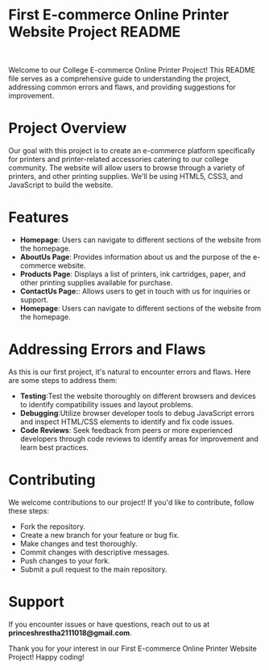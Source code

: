 <h1>First E-commerce Online Printer Website Project README</h1>
<br>
<p>Welcome to our College E-commerce Online Printer Project! This README file serves as a comprehensive guide 
   to understanding the project, addressing common errors and flaws, and providing suggestions for improvement.</p>
<h1>Project Overview</h1>
<p>Our goal with this project is to create an e-commerce platform specifically for printers and printer-related 
   accessories catering to our college community. The website will allow users to browse through a variety of printers,
   and other printing supplies. We'll be using HTML5, CSS3, and JavaScript to build the website.</p>

<h1>Features</h1>
<ul>
    <li><b>Homepage</b>: Users can navigate to different sections of the website from the homepage.</li>
    <li><b>AboutUs Page</b>: Provides information about us and the purpose of the e-commerce website.</li>
    <li><b>Products Page</b>: Displays a list of printers, ink cartridges, paper, and other printing supplies available for purchase.</li>
    <li><b>ContactUs Page:</b>: Allows users to get in touch with us for inquiries or support.</li>
    <li><b>Homepage</b>: Users can navigate to different sections of the website from the homepage.</li>
</ul>
<h1>Addressing Errors and Flaws</h1>
<p>As this is our first project, it's natural to encounter errors and flaws. Here are some steps to address them:</p>
<ul>
   <li><b>Testing</b>:Test the website thoroughly on different browsers and devices to identify compatibility issues and layout problems.</li>
   <li><b>Debugging</b>:Utilize browser developer tools to debug JavaScript errors and inspect HTML/CSS elements to identify and fix code issues.</li>
   <li><b>Code Reviews</b>: Seek feedback from peers or more experienced developers through code reviews to identify areas for improvement and learn best practices.</li>
</ul>
<h1>Contributing</h1>
<p>We welcome contributions to our project! If you'd like to contribute, follow these steps:</p>
<ul>
   <li>Fork the repository. </li>
   <li>Create a new branch for your feature or bug fix.</li>
   <li>Make changes and test thoroughly.</li>
   <li>Commit changes with descriptive messages.</li>
   <li>Push changes to your fork.</li>
   <li>Submit a pull request to the main repository.</li>
</ul>

<h1>Support</h1>
<P>If you encounter issues or have questions, reach out to us at <b>princeshrestha2111018@gmail.com</b>.</P>
<p>Thank you for your interest in our First E-commerce Online Printer Website Project! Happy coding!</p>
